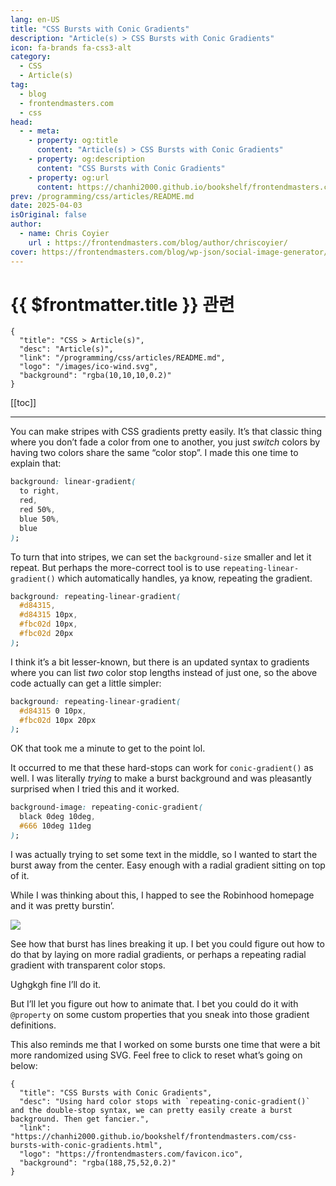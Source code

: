 ```yaml
---
lang: en-US
title: "CSS Bursts with Conic Gradients"
description: "Article(s) > CSS Bursts with Conic Gradients"
icon: fa-brands fa-css3-alt
category:
  - CSS
  - Article(s)
tag:
  - blog
  - frontendmasters.com
  - css
head:
  - - meta:
    - property: og:title
      content: "Article(s) > CSS Bursts with Conic Gradients"
    - property: og:description
      content: "CSS Bursts with Conic Gradients"
    - property: og:url
      content: https://chanhi2000.github.io/bookshelf/frontendmasters.com/css-bursts-with-conic-gradients.html
prev: /programming/css/articles/README.md
date: 2025-04-03
isOriginal: false
author:
  - name: Chris Coyier
    url : https://frontendmasters.com/blog/author/chriscoyier/
cover: https://frontendmasters.com/blog/wp-json/social-image-generator/v1/image/5521
---
```


# {{ $frontmatter.title }} 관련

```component VPCard
{
  "title": "CSS > Article(s)",
  "desc": "Article(s)",
  "link": "/programming/css/articles/README.md",
  "logo": "/images/ico-wind.svg",
  "background": "rgba(10,10,10,0.2)"
}
```

[[toc]]

---

<SiteInfo
  name="CSS Bursts with Conic Gradients"
  desc="Using hard color stops with `repeating-conic-gradient()` and the double-stop syntax, we can pretty easily create a burst background. Then get fancier."
  url="https://frontendmasters.com/blog/css-bursts-with-conic-gradients/"
  logo="https://frontendmasters.com/favicon.ico"
  preview="https://frontendmasters.com/blog/wp-json/social-image-generator/v1/image/5521"/>

You can make stripes with CSS gradients pretty easily. It’s that classic thing where you don’t fade a color from one to another, you just *switch* colors by having two colors share the same “color stop”. I made this one time to explain that:

<CodePen
  user="chriscoyier"
  slug-hash="rNVXNRY"
  title="Moving to a Hard Stop Gradient"
  :default-tab="['css','result']"
  :theme="$isDarkmode ? 'dark': 'light'"/>

```css
background: linear-gradient(
  to right, 
  red,
  red 50%,
  blue 50%,
  blue
);
```

To turn that into stripes, we can set the `background-size` smaller and let it repeat. But perhaps the more-correct tool is to use `repeating-linear-gradient()` which automatically handles, ya know, repeating the gradient.

<CodePen
  user="chriscoyier"
  slug-hash="XJWOEvV"
  title="Repeating linear gradients"
  :default-tab="['css','result']"
  :theme="$isDarkmode ? 'dark': 'light'"/>

```css
background: repeating-linear-gradient(
  #d84315,
  #d84315 10px,
  #fbc02d 10px,
  #fbc02d 20px
);
```

I think it’s a bit lesser-known, but there is an updated syntax to gradients where you can list *two* color stop lengths instead of just one, so the above code actually can get a little simpler:

<CodePen
  user="chriscoyier"
  slug-hash="ByaMVGO"
  title="Repeating linear gradients (simpler syntax)"
  :default-tab="['css','result']"
  :theme="$isDarkmode ? 'dark': 'light'"/>

```css
background: repeating-linear-gradient(
  #d84315 0 10px,
  #fbc02d 10px 20px
);
```

OK that took me a minute to get to the point lol.

It occurred to me that these hard-stops can work for `conic-gradient()` as well. I was literally *trying* to make a burst background and was pleasantly surprised when I tried this and it worked.

<CodePen
  user="chriscoyier"
  slug-hash="wBvNXZQ"
  title="CSS Burst"
  :default-tab="['css','result']"
  :theme="$isDarkmode ? 'dark': 'light'"/>

```css
background-image: repeating-conic-gradient(
  black 0deg 10deg,
  #666 10deg 11deg
);
```

I was actually trying to set some text in the middle, so I wanted to start the burst away from the center. Easy enough with a radial gradient sitting on top of it.

<CodePen
  user="chriscoyier"
  slug-hash="RNwvJXM"
  title="CSS Burst with text"
  :default-tab="['css','result']"
  :theme="$isDarkmode ? 'dark': 'light'"/>

While I was thinking about this, I happed to see the Robinhood homepage and it was pretty burstin’.

![](https://i0.wp.com/frontendmasters.com/blog/wp-content/uploads/2025/04/Screenshot-2025-04-03-at-8.38.07%E2%80%AFAM.png?resize=1024%2C627&ssl=1)

See how that burst has lines breaking it up. I bet you could figure out how to do that by laying on more radial gradients, or perhaps a repeating radial gradient with transparent color stops.

Ughgkgh fine I’ll do it.

<CodePen
  user="chriscoyier"
  slug-hash="vEYbaER"
  title="CSS Burst with text"
  :default-tab="['css','result']"
  :theme="$isDarkmode ? 'dark': 'light'"/>

But I’ll let you figure out how to animate that. I bet you could do it with `@property` on some custom properties that you sneak into those gradient definitions.

This also reminds me that I worked on some bursts one time that were a bit more randomized using SVG. Feel free to click to reset what’s going on below:

<CodePen
  user="chriscoyier"
  slug-hash="OJXNeyP"
  title="Gray Burst"
  :default-tab="['css','result']"
  :theme="$isDarkmode ? 'dark': 'light'"/>

<!-- TODO: add ARTICLE CARD -->
```component VPCard
{
  "title": "CSS Bursts with Conic Gradients",
  "desc": "Using hard color stops with `repeating-conic-gradient()` and the double-stop syntax, we can pretty easily create a burst background. Then get fancier.",
  "link": "https://chanhi2000.github.io/bookshelf/frontendmasters.com/css-bursts-with-conic-gradients.html",
  "logo": "https://frontendmasters.com/favicon.ico",
  "background": "rgba(188,75,52,0.2)"
}
```

